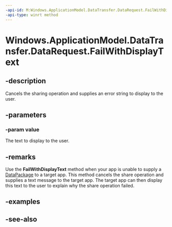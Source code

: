 ```yaml
---
-api-id: M:Windows.ApplicationModel.DataTransfer.DataRequest.FailWithDisplayText(System.String)
-api-type: winrt method
---
```


<!-- Method syntax
public void FailWithDisplayText(System.String value)
-->

# Windows.ApplicationModel.DataTransfer.DataRequest.FailWithDisplayText

## -description
Cancels the sharing operation and supplies an error string to display to the user.

## -parameters
### -param value
The text to display to the user.

## -remarks
Use the **FailWithDisplayText** method when your app is unable to supply a [DataPackage](datapackage.md) to a target app. This method cancels the share operation and supplies a text message to the target app. The target app can then display this text to the user to explain why the share operation failed.

## -examples

## -see-also
